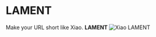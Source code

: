 # LAMENT
Make your URL short like Xiao. **LAMENT**
![Xiao LAMENT](https://media1.tenor.com/m/dOcNxhr0OooAAAAd/xiao-lament.gif)
